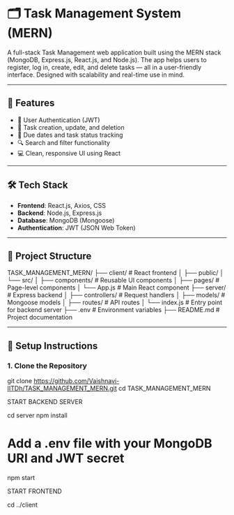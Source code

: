 # 🗂️ Task Management System (MERN)

A full-stack Task Management web application built using the MERN stack (MongoDB, Express.js, React.js, and Node.js). The app helps users to register, log in, create, edit, and delete tasks — all in a user-friendly interface. Designed with scalability and real-time use in mind.

---

## 🚀 Features

- 🔐 User Authentication (JWT)
- 📝 Task creation, update, and deletion
- 📅 Due dates and task status tracking
- 🔍 Search and filter functionality
- 💻 Clean, responsive UI using React

---

## 🛠️ Tech Stack

- **Frontend**: React.js, Axios, CSS
- **Backend**: Node.js, Express.js
- **Database**: MongoDB (Mongoose)
- **Authentication**: JWT (JSON Web Token)

---
## 📁 Project Structure

TASK_MANAGEMENT_MERN/
├── client/                  # React frontend
│   ├── public/
│   └── src/
│       ├── components/      # Reusable UI components
│       ├── pages/           # Page-level components
│       └── App.js           # Main React component
├── server/                  # Express backend
│   ├── controllers/         # Request handlers
│   ├── models/              # Mongoose models
│   ├── routes/              # API routes
│   └── index.js             # Entry point for backend server
├── .env                     # Environment variables
├── README.md                # Project documentation


---

## 🔧 Setup Instructions

### 1. Clone the Repository

git clone https://github.com/Vaishnavi-IITDh/TASK_MANAGEMENT_MERN.git
cd TASK_MANAGEMENT_MERN

START BACKEND SERVER

cd server
npm install
# Add a .env file with your MongoDB URI and JWT secret
npm start

START FRONTEND

cd ../client

